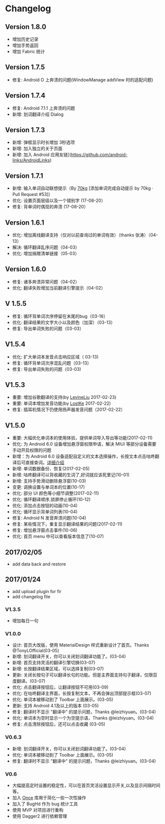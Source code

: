 # Changelog

## Version 1.8.0
* 增加历史记录
* 增加手势返回
* 增加 Fabric  统计

## Version 1.7.5
* 修复: Android O 上奔溃的问题(WindowManage addView 时的适配问题)

## Version 1.7.4
* 修复: Android 7.1.1 上奔溃的问题
* 新增: 划词翻译介绍 Dialog 

## Version 1.7.3
* 新增: 弹框显示时长增加 3秒选项
* 新增: 加入独立的关于页面
* 新增: 加入 Android 应用友链](https://github.com/android-links/AndroidLinks)


## Version 1.7.1
* 新增: 输入单词自动联想提示（By [70kg](https://github.com/70kg) [添加单词完成自动提示 by 70kg · Pull Request \#53]）
* 优化: 设置页面层级以及一个错别字 (17-08-20）
* 修复: 背单词时偶现的奔溃 (17-08-20）

## Version 1.6.1
* 优化: 增加离线翻译支持（仅对以前查询过的单词有效）（thanks 张涛）（04-13）
* 解决: 循环翻译乱序问题（04-03）
* 优化: 增加捐赠清单链接（05-03）

## Version 1.6.0
* 修复: 诸多奔溃异常问题（04-02）
* 优化: 翻译失败增加当前翻译引擎提示（04-02）

## V 1.5.5
* 修复: 循环背单词次序停留在末尾的bug（03-16）
* 优化: 翻译结果的文字大小以及颜色（加深）（03-13）
* 修复: 导出单词失败的问题（03-03）

## V1.5.4
* 优化: 扩大单词本发音点击响应区域（ 03-13)
* 修复: 循环背单词次序混乱问题（03-13）
* 修复: 导出单词失败的问题（03-03)

## V1.5.3
* 重要: 增加谷歌翻译的支持(by <a href="https://github.com/LevineLiu">LevineLiu</a> 2017-02-23)
* 重要: 单词本增加发音功能(by <a href="https://github.com/LostKe">LostKe</a> 2017-02-22)
* 修复: 插耳机情况下仍使用扬声器发音问题（2017-02-22）
    
## V1.5.0
* 重要: 大幅优化单词本的使用体验，提供单词导入导出等功能(2017-02-11)
* 优化: 为 Android 6.0 设备增加悬浮窗权限申请，解决 MIUI 等部分设备需要手动开启权限的问题
* 新增：为 Android 6.0 设备适配自定义的文本选择操作，长按文本点击咕咚翻译后可直接查词。[详细介绍](http://www.jianshu.com/p/40e84359d683) 
* 新增: 单词数据备份、恢复(2017-02-05)
* 新增: 咕咚翻译可以背收藏的生词了,好词就应该死里记(10-01)
* 新增: 支持手势滑动删除悬浮窗(10-03)
* 变更: 调换设置与单词本的位置(10-17)
* 优化: 部分 UI 颜色等小细节调整(2017-02-11)
* 优化: 循环翻译顺序,锁屏停止循环(10-12)
* 优化: 添加点击按钮的动画(10-04)
* 优化: 循环显示背单词列表(10-04)
* 修复: Android N 发音奔溃问题(10-04)
* 修复: 某些情况下，重复显示翻译结果的问题(2017-02-11)
* 修复: 增加悬浮窗点击事件(10-06)
* 优化: 首页 menu 中可以查看版本信息了(10-07)

## 2017/02/05

* add data back and restore

## 2017/01/24

* add upload plugin for fir
* add changelog file

### V1.3.5

* 增加每日一句

### V1.0.0

* 设计: 首页大改版，使用 MaterialDesign 样式重新设计了首页。Thanks @TonyLOfficial(03-05)
* 新增: 划词翻译开关，你可以关闭划词翻译功能了。(03-04)
* 新增: 首页支持灵活的翻译引擎切换(03-07)
* 新增: 长按翻译结果区域，可以选择复制(03-07)
* 更新: 关闭长按句子可以翻译长句的功能。但是主界面支持句子翻译，仅限百度翻译。(03-07)
* 优化: 点击翻译按钮后，让翻译按钮不可用(03-09)
* 优化: 在咕咚翻译主界面，长按复制文本，不再会弹出顶部提示框(03-07)
* 优化: 单词本被移动到了 Toolbar 上面展示。(03-05)
* 更新: 支持 Android 4.1及以上的版本 (03-05)
* 修复: 翻译时不显示 "翻译中" 的提示问题，Thanks @leizhiyuan。(03-04)
* 优化: 单词本为空时显示一个为空提示语，Thanks @leizhiyuan。(03-04)
* 修复: 点击清除按钮后，还可以点击收藏 (03-05)

### V0.6.3

* 新增: 划词翻译开关，你可以关闭划词翻译功能了。(03-04)
* 优化: 单词本被移动到了 Toolbar 上面展示。(03-05)
* 修复: 翻译时不显示 "翻译中" 的提示问题，Thanks @leizhiyuan。(03-04)

### V0.6

* 大幅提高定时设置的稳定性，可以在首页灵活设置显示开关,以及显示间隔时间等。
* 加入 [Once](https://github.com/jonfinerty/Once) 库用于简化一些一次性操作
* 加入了 BugHd 作为 bug 统计工具
* 使用 MVP 对项目进行重构
* 使用 Dagger2 进行依赖管理
